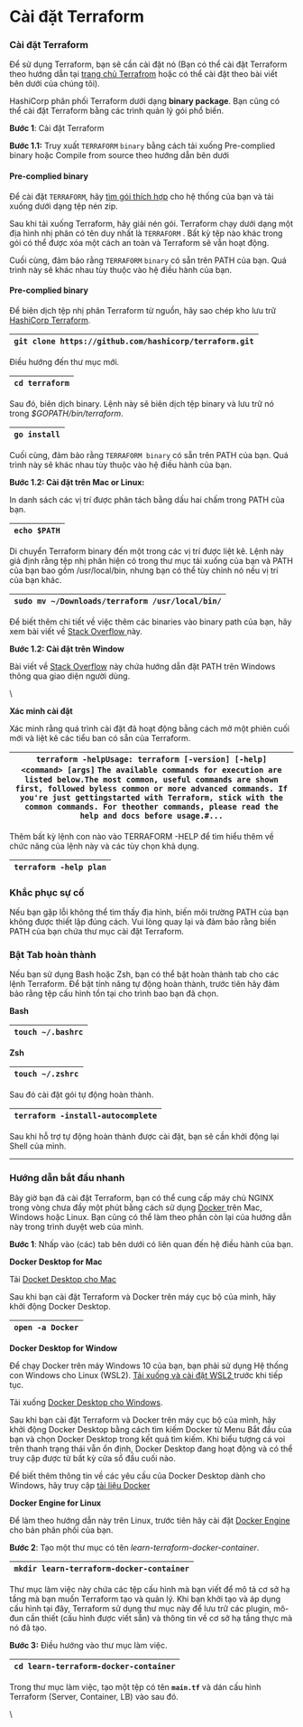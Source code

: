# Cài đặt Terraform

### **Cài đặt Terraform**  <a href="#caidatterraform-caidatterraform" id="caidatterraform-caidatterraform"></a>

Để sử dụng Terraform, bạn sẽ cần cài đặt nó (Bạn có thể cài đặt Terraform theo hướng dẫn tại [trang chủ Terrafrom](https://developer.hashicorp.com/terraform/tutorials/aws-get-started/install-cli) hoặc có thể cài đặt theo bài viết bên dưới của chúng tôi).

HashiCorp phân phối Terraform dưới dạng **binary package**. Bạn cũng có thể cài đặt Terraform bằng các trình quản lý gói phổ biến.

**Bước 1**: Cài đặt Terraform

**Bước 1.1:** Truy xuất `TERRAFORM` `binary` bằng cách tải xuống Pre-complied binary hoặc Compile from source theo hướng dẫn bên dưới&#x20;

#### **Pre-complied binary** <a href="#caidatterraform-pre-compliedbinary" id="caidatterraform-pre-compliedbinary"></a>

Để cài đặt `TERRAFORM`, hãy [tìm gói thích hợp](https://developer.hashicorp.com/terraform/downloads) cho hệ thống của bạn và tải xuống dưới dạng tệp nén zip.

Sau khi tải xuống Terraform, hãy giải nén gói. Terraform chạy dưới dạng một địa hình nhị phân có tên duy nhất là `TERRAFORM` . Bất kỳ tệp nào khác trong gói có thể được xóa một cách an toàn và Terraform sẽ vẫn hoạt động.

Cuối cùng, đảm bảo rằng `TERRAFORM` `binary` có sẵn trên PATH của bạn. Quá trình này sẽ khác nhau tùy thuộc vào hệ điều hành của bạn.

#### **Pre-complied binary** <a href="#caidatterraform-pre-compliedbinary.1" id="caidatterraform-pre-compliedbinary.1"></a>

Để biên dịch tệp nhị phân Terraform từ nguồn, hãy sao chép kho lưu trữ [HashiCorp Terraform](https://github.com/hashicorp/terraform).

| `git clone https://github.com/hashicorp/terraform.git` |
| ------------------------------------------------------ |

Điều hướng đến thư mục mới.

| `cd terraform` |
| -------------- |

Sau đó, biên dịch binary. Lệnh này sẽ biên dịch tệp binary và lưu trữ nó trong _$GOPATH/bin/terraform_.

| `go install` |
| ------------ |

Cuối cùng, đảm bảo rằng `TERRAFORM binary` có sẵn trên PATH của bạn. Quá trình này sẽ khác nhau tùy thuộc vào hệ điều hành của bạn.

**Bước 1.2: Cài đặt trên Mac or Linux:**

In danh sách các vị trí được phân tách bằng dấu hai chấm trong PATH của bạn.

| `echo $PATH` |
| ------------ |

Di chuyển Terraform binary đến một trong các vị trí được liệt kê. Lệnh này giả định rằng tệp nhị phân hiện có trong thư mục tải xuống của bạn và PATH của bạn bao gồm /usr/local/bin, nhưng bạn có thể tùy chỉnh nó nếu vị trí của bạn khác.

| `sudo mv ~/Downloads/terraform /usr/local/bin/` |
| ----------------------------------------------- |

Để biết thêm chi tiết về việc thêm các binaries vào binary path của bạn, hãy xem bài viết về [Stack Overflow ](https://stackoverflow.com/questions/14637979/how-to-permanently-set-path-on-linux-unix)này.

**Bước 1.2: Cài đặt trên Window**

Bài viết về [Stack Overflow](https://stackoverflow.com/questions/1618280/where-can-i-set-path-to-make-exe-on-windows) này chứa hướng dẫn đặt PATH trên Windows thông qua giao diện người dùng.

\


**Xác minh cài đặt**

Xác minh rằng quá trình cài đặt đã hoạt động bằng cách mở một phiên cuối mới và liệt kê các tiểu ban có sẵn của Terraform.

| `terraform -helpUsage: terraform [-version] [-help] <command> [args]` `The available commands for execution are listed below.The most common, useful commands are shown first, followed byless common or more advanced commands. If you're just gettingstarted with Terraform, stick with the common commands. For theother commands, please read the help and docs before usage.#...` |
| -------------------------------------------------------------------------------------------------------------------------------------------------------------------------------------------------------------------------------------------------------------------------------------------------------------------------------------------------------------------------------------- |

Thêm bất kỳ lệnh con nào vào TERRAFORM -HELP để tìm hiểu thêm về chức năng của lệnh này và các tùy chọn khả dụng.

| `terraform -help plan` |
| ---------------------- |

### **Khắc phục sự cố** <a href="#caidatterraform-khacphucsuco" id="caidatterraform-khacphucsuco"></a>

Nếu bạn gặp lỗi không thể tìm thấy địa hình, biến môi trường PATH của bạn không được thiết lập đúng cách. Vui lòng quay lại và đảm bảo rằng biến PATH của bạn chứa thư mục cài đặt Terraform.

### **Bật Tab hoàn thành** <a href="#caidatterraform-battabhoanthanh" id="caidatterraform-battabhoanthanh"></a>

Nếu bạn sử dụng Bash hoặc Zsh, bạn có thể bật hoàn thành tab cho các lệnh Terraform. Để bật tính năng tự động hoàn thành, trước tiên hãy đảm bảo rằng tệp cấu hình tồn tại cho trình bao bạn đã chọn.

**Bash**

| `touch ~/.bashrc` |
| ----------------- |

**Zsh**

| `touch ~/.zshrc` |
| ---------------- |

Sau đó cài đặt gói tự động hoàn thành.

| `terraform -install-autocomplete` |
| --------------------------------- |

Sau khi hỗ trợ tự động hoàn thành được cài đặt, bạn sẽ cần khởi động lại Shell của mình.

***

### **Hướng dẫn bắt đầu nhanh** <a href="#caidatterraform-huongdanbatdaunhanh" id="caidatterraform-huongdanbatdaunhanh"></a>

Bây giờ bạn đã cài đặt Terraform, bạn có thể cung cấp máy chủ NGINX trong vòng chưa đầy một phút bằng cách sử dụng [Docker ](https://www.docker.com/products/docker-desktop/)trên Mac, Windows hoặc Linux. Bạn cũng có thể làm theo phần còn lại của hướng dẫn này trong trình duyệt web của mình.

**Bước 1**: Nhấp vào (các) tab bên dưới có liên quan đến hệ điều hành của bạn.

**Docker Desktop for Mac**

Tải [Docket Desktop cho Mac](https://docs.docker.com/desktop/install/mac-install/)

Sau khi bạn cài đặt Terraform và Docker trên máy cục bộ của mình, hãy khởi động Docker Desktop.

| `open -a Docker` |
| ---------------- |

**Docker Desktop for Window**

Để chạy Docker trên máy Windows 10 của bạn, bạn phải sử dụng Hệ thống con Windows cho Linux (WSL2). [Tải xuống và cài đặt WSL2 ](https://learn.microsoft.com/en-us/windows/wsl/install)trước khi tiếp tục.

Tải xuống [Docker Desktop cho Windows](https://docs.docker.com/desktop/install/windows-install/).

Sau khi bạn cài đặt Terraform và Docker trên máy cục bộ của mình, hãy khởi động Docker Desktop bằng cách tìm kiếm Docker từ Menu Bắt đầu của bạn và chọn Docker Desktop trong kết quả tìm kiếm. Khi biểu tượng cá voi trên thanh trạng thái vẫn ổn định, Docker Desktop đang hoạt động và có thể truy cập được từ bất kỳ cửa sổ đầu cuối nào.

Để biết thêm thông tin về các yêu cầu của Docker Desktop dành cho Windows, hãy truy cập [tài liệu Docker](https://docs.docker.com/desktop/install/windows-install/#start-docker-desktop)

**Docker Engine for Linux**

Để làm theo hướng dẫn này trên Linux, trước tiên hãy cài đặt [Docker Engine](https://docs.docker.com/engine/install/) cho bản phân phối của bạn.

**Bước 2**: Tạo một thư mục có tên _learn-terraform-docker-container_.

| `mkdir learn-terraform-docker-container` |
| ---------------------------------------- |

Thư mục làm việc này chứa các tệp cấu hình mà bạn viết để mô tả cơ sở hạ tầng mà bạn muốn Terraform tạo và quản lý. Khi bạn khởi tạo và áp dụng cấu hình tại đây, Terraform sử dụng thư mục này để lưu trữ các plugin, mô-đun cần thiết (cấu hình được viết sẵn) và thông tin về cơ sở hạ tầng thực mà nó đã tạo.

**Bước 3:** Điều hướng vào thư mục làm việc.

| `cd learn-terraform-docker-container` |
| ------------------------------------- |

Trong thư mục làm việc, tạo một tệp có tên **`main.tf`** và dán cấu hình Terraform (Server, Container, LB) vào sau đó.

\
